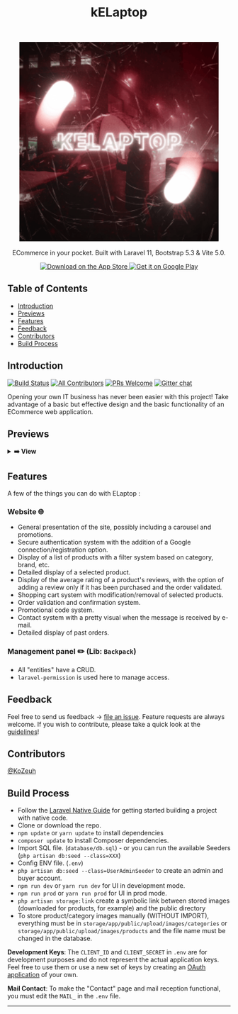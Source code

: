 <h1 align="center"> kELaptop </h1> <br>
<p align="center">
  <a href="https://gitpoint.co/">
    <img alt="GitPoint" title="GitPoint" src="logo.gif" width="450">
  </a>
</p>

<p align="center">
  ECommerce in your pocket. Built with Laravel 11, Bootstrap 5.3 & Vite 5.0.
</p>

<p align="center">
  <a href="#">
    <img alt="Download on the App Store" title="App Store" src="http://i.imgur.com/0n2zqHD.png" width="140">
  </a>

  <a href="#">
    <img alt="Get it on Google Play" title="Google Play" src="http://i.imgur.com/mtGRPuM.png" width="140">
  </a>
</p>

<!-- START doctoc generated TOC please keep comment here to allow auto update -->
<!-- DON'T EDIT THIS SECTION, INSTEAD RE-RUN doctoc TO UPDATE -->
## Table of Contents

- [Introduction](#introduction)
- [Previews](#previews)
- [Features](#features)
- [Feedback](#feedback)
- [Contributors](#contributors)
- [Build Process](#build-process)

<!-- END doctoc generated TOC please keep comment here to allow auto update -->

## Introduction

[![Build Status](https://img.shields.io/travis/gitpoint/git-point.svg?style=flat-square)](https://travis-ci.org/KoZeuh/kELaptop-Laravel-ESGI)
[![All Contributors](https://img.shields.io/badge/all_contributors-1-orange.svg?style=flat-square)](./CONTRIBUTORS.md)
[![PRs Welcome](https://img.shields.io/badge/PRs-welcome-brightgreen.svg?style=flat-square)](http://makeapullrequest.com)
[![Gitter chat](https://img.shields.io/badge/chat-on_gitter-008080.svg?style=flat-square)](https://gitter.im/kELaptop-Laravel-ESGI)

Opening your own IT business has never been easier with this project! Take advantage of a basic but effective design and the basic functionality of an ECommerce web application.

## Previews

<details>
  <summary><strong>➡️ View</strong></summary>
  <br/>
  <img align="left" src="" width="280" target="_blank"/>
  <img src="" width="280" target="_blank"/>
  <br/>
  <img align="left" src="" width="280" target="_blank"/>
  <img src="" width="280" target="_blank"/>
</details>

## Features

A few of the things you can do with ELaptop :

### Website 🌐

* General presentation of the site, possibly including a carousel and promotions.
* Secure authentication system with the addition of a Google connection/registration option.
* Display of a list of products with a filter system based on category, brand, etc.
* Detailed display of a selected product.
* Display of the average rating of a product's reviews, with the option of adding a review only if it has been purchased and the order validated.
* Shopping cart system with modification/removal of selected products.
* Order validation and confirmation system.
* Promotional code system.
* Contact system with a pretty visual when the message is received by e-mail.
* Detailed display of past orders.

### Management panel ✏️ (Lib: `Backpack`)

* All "entities" have a CRUD.
* `laravel-permission` is used here to manage access.

## Feedback

Feel free to send us feedback -> [file an issue](https://github.com/KoZeuh/kELaptop-Laravel-ESGI/issues/new). Feature requests are always welcome. If you wish to contribute, please take a quick look at the [guidelines](./CONTRIBUTING.md)!

## Contributors

[@KoZeuh](https://github.com/KoZeuh)

## Build Process

- Follow the [Laravel Native Guide](https://laravel.com/docs/11.x) for getting started building a project with native code.
- Clone or download the repo.
- `npm update` or `yarn update` to install dependencies
- `composer update` to install Composer dependencies.
- Import SQL file. (`database/db.sql`) - or you can run the available Seeders (`php artisan db:seed --class=XXX`)
- Config ENV file. (`.env`)
- `php artisan db:seed --class=UserAdminSeeder` to create an admin and buyer account.
- `npm run dev` or `yarn run dev` for UI in development mode.
- `npm run prod` or `yarn run prod` for UI in prod mode.
- `php artisan storage:link` create a symbolic link between stored images (downloaded for products, for example) and the public directory
- To store product/category images manually (WITHOUT IMPORT), everything must be in `storage/app/public/upload/images/categories` or `storage/app/public/upload/images/products` and the file name must be changed in the database. 

**Development Keys**: The `CLIENT_ID` and `CLIENT_SECRET` in `.env` are for development purposes and do not represent the actual application keys. Feel free to use them or use a new set of keys by creating an [OAuth application](https://developers.google.com/identity/protocols/oauth2?hl=fr) of your own.

**Mail Contact**: To make the "Contact" page and mail reception functional, you must edit the `MAIL_` in the `.env` file.

----------------------------------------------------------------------------------------------------------------------------------------------------------------------------------------------------------------------------------------------------------


